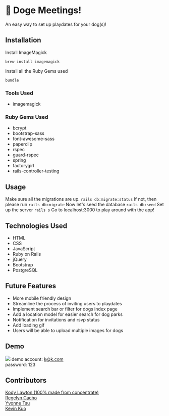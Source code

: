 # 🐾 Doge Meetings!

<!-- more info about who would use this and why. also heroku link? -->
An easy way to set up playdates for your dog(s)!

## Installation
Install ImageMagick

`brew install imagemagick`

Install all the Ruby Gems used

`bundle`

<!-- these could be links -->
### Tools Used
* imagemagick

### Ruby Gems Used
* bcrypt
* bootstrap-sass
* font-awesome-sass
* paperclip
* rspec
* guard-rspec
* spring
* factorygirl
* rails-controller-testing

## Usage
<!-- this doesn't render on multiple lines like you have it written here :( -->
Make sure all the migrations are up.
`rails db:migrate:status`
If not, then please run
`rails db:migrate`
Now let's seed the database
`rails db:seed`
Set up the server
`rails s`
Go to localhost:3000 to play around with the app!

## Technologies Used
* HTML
* CSS
* JavaScript
* Ruby on Rails
* jQuery
* Bootstrap
* PostgreSQL

## Future Features
* More mobile friendly design
* Streamline the process of inviting users to playdates
* Implement search bar or filter for dogs index page
* Add a location model for easier search for dog parks
* Notification for invitations and rsvp status
* Add loading gif
* Users will be able to upload multiple images for dogs

## Demo
<!-- more pictures would be good -->
![](http://g.recordit.co/QhZbDxY3F9.gif)
demo account: k@k.com <br />
password: 123

## Contributors
[Kody Lawton (100% made from concentrate)](https://github.com/klawton1) <br />
[Regelyn Cacho](https://github.com/rccacho) <br />
[Yvonne Tsu](https://github.com/tsuyy) <br />
[Kevin Kuo](https://github.com/kkuo57) <br />
